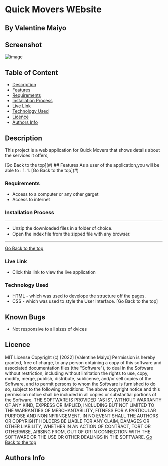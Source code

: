 # Quick Movers WEbsite
 ## By Valentine Maiyo
## Screenshot
 ![image](./assets/)
 ## Table of Content
 - [Description](#description)
 - [Features](#features)
 - [Requirements](#requirements)
 - [Installation Process](#installation-Process)
 - [Live Link](#Live-Link)
 - [Technology  Used](#technology-Used)
 - [Licence](#licence)
 - [Authors Info](#Authors-Info)
 ## Description
 <p>This project is a web application for Quick Movers that shows details about the services it offers,</p>
[Go Back to the top](#)
## Features
As a user of the application,you will be able to :
1. 
1. 
[Go Back to the top](#)

 ###  Requirements
 * Access to  a computer or any other garget
 * Access to internet
 ### Installation Process
 ****

* Unzip the downloaded files in a folder of choice.
* Open the index file from the zipped file with any browser.
 ****
 [Go Back to the top](#)
### Live Link
- Click this link to view the live application 
### Technology  Used
* HTML - which was used to develope the structure off the pages.
* CSS - which was used to style the User Interface.
[Go Back to the top]
## Known Bugs
* Not responsive to all sizes of dvices
## Licence
MIT License
Copyright (c) [2022] [Valentine Maiyo]
Permission is hereby granted, free of charge, to any person obtaining a copy
of this software and associated documentation files (the "Software"), to deal
in the Software without restriction, including without limitation the rights
to use, copy, modify, merge, publish, distribute, sublicense, and/or sell
copies of the Software, and to permit persons to whom the Software is
furnished to do so, subject to the following conditions:
The above copyright notice and this permission notice shall be included in all
copies or substantial portions of the Software.
THE SOFTWARE IS PROVIDED "AS IS", WITHOUT WARRANTY OF ANY KIND, EXPRESS OR
IMPLIED, INCLUDING BUT NOT LIMITED TO THE WARRANTIES OF MERCHANTABILITY,
FITNESS FOR A PARTICULAR PURPOSE AND NONINFRINGEMENT. IN NO EVENT SHALL THE
AUTHORS OR COPYRIGHT HOLDERS BE LIABLE FOR ANY CLAIM, DAMAGES OR OTHER
LIABILITY, WHETHER IN AN ACTION OF CONTRACT, TORT OR OTHERWISE, ARISING FROM,
OUT OF OR IN CONNECTION WITH THE SOFTWARE OR THE USE OR OTHER DEALINGS IN THE
SOFTWARE.
[Go Back to the top](#)
## Authors Info

